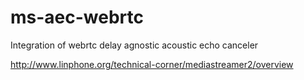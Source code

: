 # ms-aec-webrtc

Integration of webrtc delay agnostic acoustic echo canceler

http://www.linphone.org/technical-corner/mediastreamer2/overview
